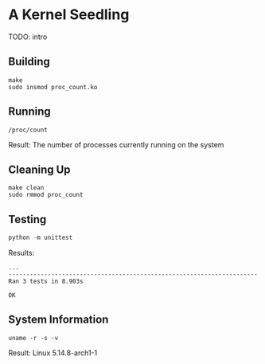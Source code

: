 # A Kernel Seedling
TODO: intro

## Building
```shell
make
sudo insmod proc_count.ko
```


## Running
```shell
/proc/count
```
Result: The number of processes currently running on the system
## Cleaning Up
```shell
make clean
sudo rmmod proc_count
```

## Testing
```python
python -m unittest
```
Results: 
```
...
----------------------------------------------------------------------
Ran 3 tests in 8.903s

OK
```

## System Information
```shell
uname -r -s -v
```
Result:
Linux 5.14.8-arch1-1
